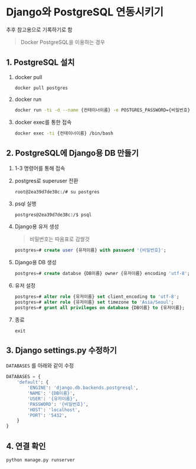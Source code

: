 # Django와 PostgreSQL 연동시키기

추후 참고용으로 기록하기로 함

> Docker PostgreSQL을 이용하는 경우



## 1. PostgreSQL 설치

1. docker pull

   ```bash
   docker pull postgres
   ```

2. docker run

   ```bash
   docker run -ti -d --name {컨테이너이름} -e POSTGRES_PASSWORD={비밀번호} -p 5432:5432 postgres
   ```

3. docker exec를 통한 접속

   ```bash
   docker exec -ti {컨테이너이름} /bin/bash
   ```



## 2. PostgreSQL에 Django용 DB 만들기

1. 1-3 명령어를 통해 접속

2. postgres로 superuser 전환

   ```console
   root@2ea39d7de38c:/# su postgres
   ```

3. psql 실행

   ```console
   postgres@2ea39d7de38c:/$ psql
   ```

4. Django용 유저 생성

   > 비밀번호는 따옴표로 감쌀것

   ```sql
   postgres=# create user {유저이름} with password '{비밀번호}';
   ```

5. Django용 DB 생성

   ```sql
   postgres=# create databse {DB이름} owner {유저이름} encoding 'utf-8';
   ```

6. 유저 설정

   ```sql
   postgres=# alter role {유저이름} set client_encoding to 'utf-8';
   postgres=# alter role {유저이름} set timezone to 'Asia/Seoul';
   postgres=# grant all privileges on database {DB이름} to {유저이름};
   ```

7. 종료

   ```console
   exit
   ```

   

## 3. Django settings.py 수정하기

`DATABASES` 를 아래와 같이 수정

```python
DATABASES = {
    'default': {
        'ENGINE': 'django.db.backends.postgresql',
        'NAME': '{DB이름}',
        'USER': '{유저이름}',
        'PASSWORD': '{비밀번호}',
        'HOST': 'localhost',
        'PORT': '5432',
    }
}
```



## 4. 연결 확인

```console
python manage.py runserver
```

